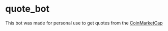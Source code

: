# quote_bot
This bot was made for personal use to get quotes from the [CoinMarketCap](https://coinmarketcap.com/)
